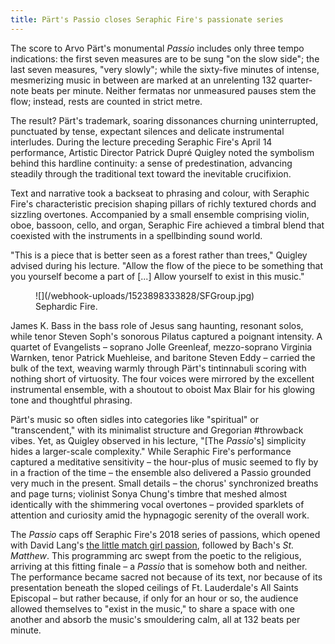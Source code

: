 ```yaml
---
title: Pärt's Passio closes Seraphic Fire's passionate series
---
```


The score to Arvo Pärt's monumental *Passio* includes only three tempo indications: the first seven measures are to be sung "on the slow side"; the last seven measures, "very slowly"; while the sixty-five minutes of intense, mesmerizing music in between are marked at an unrelenting 132 quarter-note beats per minute. Neither fermatas nor unmeasured pauses stem the flow; instead, rests are counted in strict metre.

The result? Pärt's trademark, soaring dissonances churning uninterrupted, punctuated by tense, expectant silences and delicate instrumental interludes. During the lecture preceding Seraphic Fire's April 14 performance, Artistic Director Patrick Dupré Quigley noted the symbolism behind this hardline continuity: a sense of predestination, advancing steadily through the traditional text toward the inevitable crucifixion.

Text and narrative took a backseat to phrasing and colour, with Seraphic Fire's characteristic precision shaping pillars of richly textured chords and sizzling overtones. Accompanied by a small ensemble comprising violin, oboe, bassoon, cello, and organ, Seraphic Fire achieved a timbral blend that coexisted with the instruments in a spellbinding sound world.

"This is a piece that is better seen as a forest rather than trees," Quigley advised during his lecture. "Allow the flow of the piece to be something that you yourself become a part of [...] Allow yourself to exist in this music."

<figure data-type="image">
![](/webhook-uploads/1523898333828/SFGroup.jpg)
<figcaption>Sephardic Fire.</figcaption>
</figure>

James K. Bass in the bass role of Jesus sang haunting, resonant solos, while tenor Steven Soph's sonorous Pilatus captured a poignant intensity. A quartet of Evangelists – soprano Jolle Greenleaf, mezzo-soprano Virginia Warnken, tenor Patrick Muehleise, and baritone Steven Eddy – carried the bulk of the text, weaving warmly through Pärt's tintinnabuli scoring with nothing short of virtuosity. The four voices were mirrored by the excellent instrumental ensemble, with a shoutout to oboist Max Blair for his glowing tone and thoughtful phrasing.

Pärt's music so often sidles into categories like "spiritual" or "transcendent," with its minimalist structure and Gregorian #throwback vibes. Yet, as Quigley observed in his lecture, "[The *Passio*'s] simplicity hides a larger-scale complexity." While Seraphic Fire's performance captured a meditative sensitivity – the hour-plus of music seemed to fly by in a fraction of the time – the ensemble also delivered a Passio grounded very much in the present. Small details – the chorus' synchronized breaths and page turns; violinist Sonya Chung's timbre that meshed almost identically with the shimmering vocal overtones – provided sparklets of attention and curiosity amid the hypnagogic serenity of the overall work.

The *Passio* caps off Seraphic Fire's 2018 series of passions, which opened with David Lang's [the little match girl passion](/reaching-across-centuries-seraphic-fires-the-little-match-girl-passion/), followed by Bach's *St. Matthew*. This programming arc swept from the poetic to the religious, arriving at this fitting finale – a *Passio* that is somehow both and neither. The performance became sacred not because of its text, nor because of its presentation beneath the sloped ceilings of Ft. Lauderdale's All Saints Episcopal – but rather because, if only for an hour or so, the audience allowed themselves to "exist in the music," to share a space with one another and absorb the music's smouldering calm, all at 132 beats per minute.
